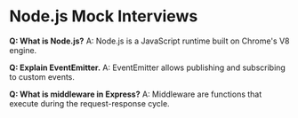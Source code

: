 # Node.js Mock Interviews

**Q: What is Node.js?**
A: Node.js is a JavaScript runtime built on Chrome's V8 engine.

**Q: Explain EventEmitter.**
A: EventEmitter allows publishing and subscribing to custom events.

**Q: What is middleware in Express?**
A: Middleware are functions that execute during the request-response cycle.

